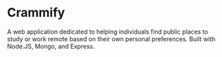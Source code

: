 # Crammify
A web application dedicated to helping individuals find public places to study or work remote based on their own personal preferences. Built with Node.JS, Mongo, and Express.

